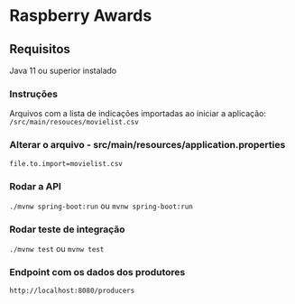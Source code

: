 # Raspberry Awards

## Requisitos
Java 11 ou superior instalado

### Instruções
Arquivos com a lista de indicações importadas ao iniciar a aplicação:
``
/src/main/resouces/movielist.csv
``
### Alterar o arquivo - src/main/resources/application.properties
``
file.to.import=movielist.csv
``
### Rodar a API

``./mvnw spring-boot:run`` ou ``mvnw spring-boot:run``

### Rodar teste de integração

``./mvnw test`` ou ``mvnw test``

### Endpoint com os dados dos produtores

``http://localhost:8080/producers``
